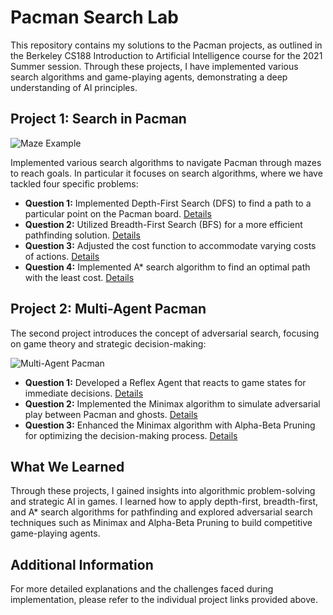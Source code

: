 # Pacman Search Lab

This repository contains my solutions to the Pacman projects, as outlined in the Berkeley CS188 Introduction to Artificial Intelligence course for the 2021 Summer session. Through these projects, I have implemented various search algorithms and game-playing agents, demonstrating a deep understanding of AI principles.

## Project 1: Search in Pacman
![Maze Example](https://inst.eecs.berkeley.edu/~cs188/sp20/assets/images/maze.png)

Implemented various search algorithms to navigate Pacman through mazes to reach goals. In particular it focuses on search algorithms, where we have tackled four specific problems:
- **Question 1:** Implemented Depth-First Search (DFS) to find a path to a particular point on the Pacman board. [Details](https://inst.eecs.berkeley.edu/~cs188/su21/project1/#question-1-3-points-finding-a-fixed-food-dot-using-depth-first-search)
- **Question 2:** Utilized Breadth-First Search (BFS) for a more efficient pathfinding solution. [Details](https://inst.eecs.berkeley.edu/~cs188/su21/project1/#question-2-3-points-breadth-first-search)
- **Question 3:** Adjusted the cost function to accommodate varying costs of actions. [Details](https://inst.eecs.berkeley.edu/~cs188/su21/project1/#question-3-3-points-varying-the-cost-function)
- **Question 4:** Implemented A* search algorithm to find an optimal path with the least cost. [Details](https://inst.eecs.berkeley.edu/~cs188/su21/project1/#question-4-3-points-a-search)


## Project 2: Multi-Agent Pacman

The second project introduces the concept of adversarial search, focusing on game theory and strategic decision-making:

![Multi-Agent Pacman](https://inst.eecs.berkeley.edu/~cs188/sp20/assets/images/pacman_multi_agent.png)

- **Question 1:** Developed a Reflex Agent that reacts to game states for immediate decisions. [Details](https://inst.eecs.berkeley.edu/~cs188/su21/project2/#question-1-4-points-reflex-agent)
- **Question 2:** Implemented the Minimax algorithm to simulate adversarial play between Pacman and ghosts. [Details](https://inst.eecs.berkeley.edu/~cs188/su21/project2/#question-2-5-points-minimax)
- **Question 3:** Enhanced the Minimax algorithm with Alpha-Beta Pruning for optimizing the decision-making process. [Details](https://inst.eecs.berkeley.edu/~cs188/su21/project2/#question-3-5-points-alpha-beta-pruning)

## What We Learned

Through these projects, I gained insights into algorithmic problem-solving and strategic AI in games. I learned how to apply depth-first, breadth-first, and A* search algorithms for pathfinding and explored adversarial search techniques such as Minimax and Alpha-Beta Pruning to build competitive game-playing agents.

## Additional Information

For more detailed explanations and the challenges faced during implementation, please refer to the individual project links provided above.
